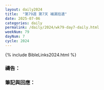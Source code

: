 ```yaml
---
layout: daily2024
title:  "第79週 第7天 補漏拾遺"
date: 2025-07-06
categories: daily
permalink: /daily/2024/wk79-day7-daily.html
weekNum: 79
dayNum: 7
cycle: 2024
---
```


{% include BibleLinks2024.html %}

### 禱告：

### 筆記與回應：
